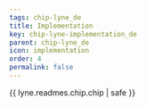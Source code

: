 ```yaml
---
tags: chip-lyne_de
title: Implementation
key: chip-lyne-implementation_de
parent: chip-lyne_de
icon: implementation
order: 4
permalink: false  
---
```

{{ lyne.readmes.chip.chip | safe }}

